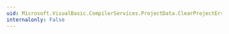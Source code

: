 ```yaml
---
uid: Microsoft.VisualBasic.CompilerServices.ProjectData.ClearProjectError
internalonly: False
---
```

